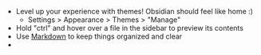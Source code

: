 - Level up your experience with themes! Obsidian should feel like home :)
	- Settings > Appearance > Themes > "Manage"
- Hold "ctrl" and hover over a file in the sidebar to preview its contents
- Use [Markdown](https://www.markdownguide.org/tools/obsidian/) to keep things organized and clear
- 